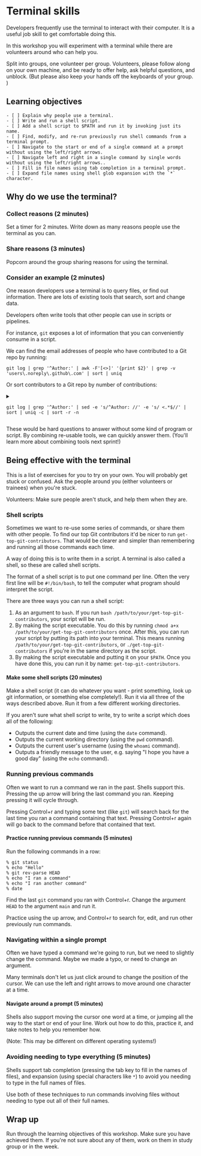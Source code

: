 # Terminal skills

Developers frequently use the terminal to interact with their computer. It is a useful job skill to get comfortable doing this.

In this workshop you will experiment with a terminal while there are volunteers around who can help you.

Split into groups, one volunteer per group. Volunteers, please follow along on your own machine, and be ready to offer help, ask helpful questions, and unblock. (But please also keep your hands off the keyboards of your group. )

## Learning objectives

```objectives
- [ ] Explain why people use a terminal.
- [ ] Write and run a shell script.
- [ ] Add a shell script to $PATH and run it by invoking just its name.
- [ ] Find, modify, and re-run previously run shell commands from a terminal prompt.
- [ ] Navigate to the start or end of a single command at a prompt without using the left/right arrows.
- [ ] Navigate left and right in a single command by single words without using the left/right arrows..
- [ ] Fill in file names using tab completion in a terminal prompt.
- [ ] Expand file names using shell glob expansion with the `*` character.
```

## Why do we use the terminal?

### Collect reasons (2 minutes)

Set a timer for 2 minutes. Write down as many reasons people use the terminal as you can.

### Share reasons (3 minutes)

Popcorn around the group sharing reasons for using the terminal.

### Consider an example (2 minutes)

One reason developers use a terminal is to query files, or find out information. There are lots of existing tools that search, sort and change data.

Developers often write tools that other people can use in scripts or pipelines.

For instance, `git` exposes a lot of information that you can conveniently consume in a script.

We can find the email addresses of people who have contributed to a Git repo by running:

`git log | grep '^Author:' | awk -F'[<>]' '{print $2}' | grep -v 'users\.noreply\.github\.com' | sort | uniq`

Or sort contributors to a Git repo by number of contributions:

<details>
<summary>

`git log | grep '^Author:' | sed -e 's/^Author: //' -e 's/ <.*$//' | sort | uniq -c | sort -r -n`

</summary>

```console
curriculum % git log | grep '^Author:' | sed -e 's/^Author: //' -e 's/ <.*$//' | sort | uniq -c | sort -r -n
 790 Sally McGrath
 787 Dedekind561
 231 MitchLloyd
 176 Daniel Wagner-Hall
 151 KFK
  70 Alasdair Smith
  38 Lara Huzjan
  14 Barath Vignarajah
  11 Caroline (Frank) Scherf
  10 Barny Dathan
   8 omahs
   7 Zsolt Sz. Sztupák
   6 dependabot[bot]
   5 Sam Pennington
   4 Metin Barış
   4 Anna Aitchison
   3 karen
   3 Amy
   2 daslerr
   2 Rabia Avci
   2 Kyrylo Kovzel
   2 Jonathan Zheng
   2 Jay Mayer
   1 metinbaris
   1 karam ali
   1 Vlad Boisa
   1 Varuna
   1 Tony Beaumont
   1 Mohamad Badrawy
   1 Isar
   1 H. Nhi (Alex)
   1 FridIsar
   1 Fikret Ellek
   1 Della Bella
   1 David Christensen
   1 Chris
   1 CJ Yuan
   1 Berkeli Halmyradov
   1 Baz
   1 Azar Alampanah
```
</details>

These would be hard questions to answer without some kind of program or script. By combining re-usable tools, we can quickly answer them. (You'll learn more about combining tools next sprint!)

## Being effective with the terminal

This is a list of exercises for you to try on your own. You will probably get stuck or confused. Ask the people around you (either volunteers or trainees) when you're stuck.

Volunteers: Make sure people aren't stuck, and help them when they are.

### Shell scripts

Sometimes we want to re-use some series of commands, or share them with other people. To find our top Git contributors it'd be nicer to run `get-top-git-contributors`. That would be clearer and simpler than remembering and running all those commands each time.

A way of doing this is to write them in a script. A terminal is also called a shell, so these are called shell scripts.

The format of a shell script is to put one command per line. Often the very first line will be `#!/bin/bash`, to tell the computer what program should interpret the script.

There are three ways you can run a shell script:
1. As an argument to `bash`. If you run `bash /path/to/your/get-top-git-contributors`, your script will be run.
2. By making the script executable. You do this by running  `chmod a+x /path/to/your/get-top-git-contributors` once. After this, you can run your script by putting its path into your terminal. This means running `/path/to/your/get-top-git-contributors`, or `./get-top-git-contributors` if you're in the same directory as the script.
3. By making the script executable and putting it on your `$PATH`. Once you have done this, you can run it by name: `get-top-git-contributors`.

#### Make some shell scripts (20 minutes)

Make a shell script (it can do whatever you want - print something, look up git information, or something else completely!). Run it via all three of the ways described above. Run it from a few different working directories.

If you aren't sure what shell script to write, try to write a script which does all of the following:
* Outputs the current date and time (using the `date` command).
* Outputs the current working directory (using the `pwd` command).
* Outputs the current user's username (using the `whoami` command).
* Outputs a friendly message to the user, e.g. saying "I hope you have a good day" (using the `echo` command).

### Running previous commands

Often we want to run a command we ran in the past. Shells support this. Pressing the up arrow will bring the last command you ran. Keeping pressing it will cycle through.

Pressing Control+r and typing some text (like `git`) will search back for the last time you ran a command containing that text. Pressing Control+r again will go back to the command before that contained that text.

#### Practice running previous commands (5 minutes)

Run the following commands in a row:

```console
% git status
% echo "Hello"
% git rev-parse HEAD
% echo "I ran a command"
% echo "I ran another command"
% date
```

Find the last `git` command you ran with Control+r. Change the argument `HEAD` to the argument `main` and run it.

Practice using the up arrow, and Control+r to search for, edit, and run other previously run commands.

### Navigating within a single prompt

Often we have typed a command we're going to run, but we need to slightly change the command. Maybe we made a typo, or need to change an argument. 

Many terminals don't let us just click around to change the position of the cursor. We can use the left and right arrows to move around one character at a time.

#### Navigate around a prompt (5 minutes)

Shells also support moving the cursor one word at a time, or jumping all the way to the start or end of your line. Work out how to do this, practice it, and take notes to help you remember how.

(Note: This may be different on different operating systems!)

### Avoiding needing to type everything (5 minutes)

Shells support tab completion (pressing the tab key to fill in the names of files), and expansion (using special characters like `*`) to avoid you needing to type in the full names of files.

Use both of these techniques to run commands involving files without needing to type out all of their full names.

## Wrap up

Run through the learning objectives of this workshop. Make sure you have achieved them. If you're not sure about any of them, work on them in study group or in the week.
